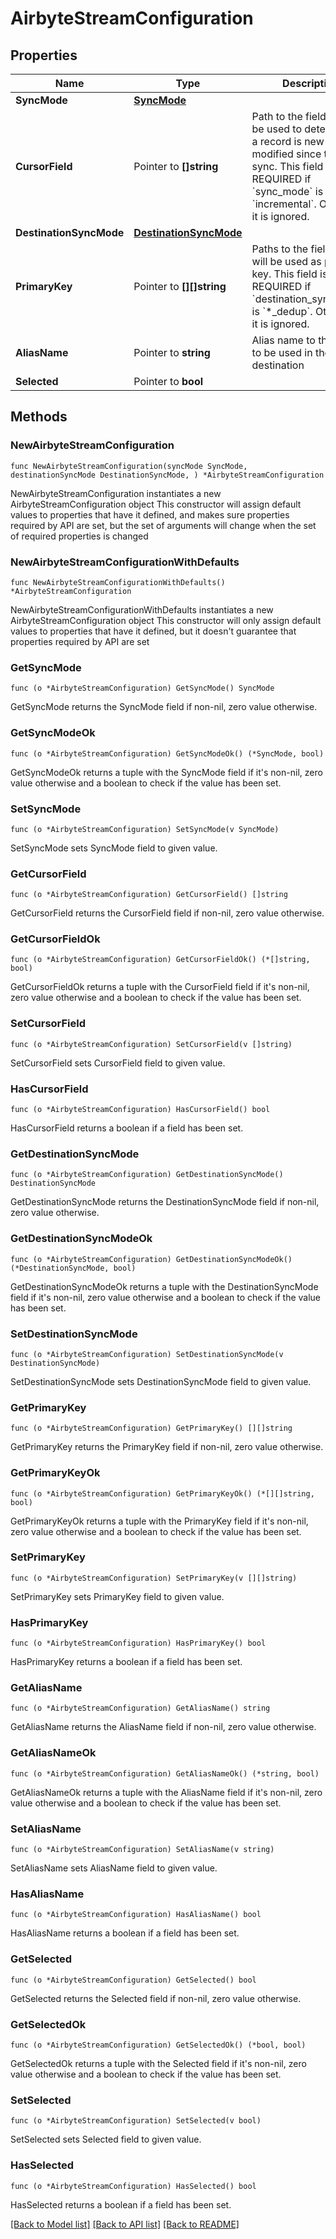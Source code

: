 # AirbyteStreamConfiguration

## Properties

Name | Type | Description | Notes
------------ | ------------- | ------------- | -------------
**SyncMode** | [**SyncMode**](SyncMode.md) |  | 
**CursorField** | Pointer to **[]string** | Path to the field that will be used to determine if a record is new or modified since the last sync. This field is REQUIRED if &#x60;sync_mode&#x60; is &#x60;incremental&#x60;. Otherwise it is ignored. | [optional] 
**DestinationSyncMode** | [**DestinationSyncMode**](DestinationSyncMode.md) |  | 
**PrimaryKey** | Pointer to **[][]string** | Paths to the fields that will be used as primary key. This field is REQUIRED if &#x60;destination_sync_mode&#x60; is &#x60;*_dedup&#x60;. Otherwise it is ignored. | [optional] 
**AliasName** | Pointer to **string** | Alias name to the stream to be used in the destination | [optional] 
**Selected** | Pointer to **bool** |  | [optional] 

## Methods

### NewAirbyteStreamConfiguration

`func NewAirbyteStreamConfiguration(syncMode SyncMode, destinationSyncMode DestinationSyncMode, ) *AirbyteStreamConfiguration`

NewAirbyteStreamConfiguration instantiates a new AirbyteStreamConfiguration object
This constructor will assign default values to properties that have it defined,
and makes sure properties required by API are set, but the set of arguments
will change when the set of required properties is changed

### NewAirbyteStreamConfigurationWithDefaults

`func NewAirbyteStreamConfigurationWithDefaults() *AirbyteStreamConfiguration`

NewAirbyteStreamConfigurationWithDefaults instantiates a new AirbyteStreamConfiguration object
This constructor will only assign default values to properties that have it defined,
but it doesn't guarantee that properties required by API are set

### GetSyncMode

`func (o *AirbyteStreamConfiguration) GetSyncMode() SyncMode`

GetSyncMode returns the SyncMode field if non-nil, zero value otherwise.

### GetSyncModeOk

`func (o *AirbyteStreamConfiguration) GetSyncModeOk() (*SyncMode, bool)`

GetSyncModeOk returns a tuple with the SyncMode field if it's non-nil, zero value otherwise
and a boolean to check if the value has been set.

### SetSyncMode

`func (o *AirbyteStreamConfiguration) SetSyncMode(v SyncMode)`

SetSyncMode sets SyncMode field to given value.


### GetCursorField

`func (o *AirbyteStreamConfiguration) GetCursorField() []string`

GetCursorField returns the CursorField field if non-nil, zero value otherwise.

### GetCursorFieldOk

`func (o *AirbyteStreamConfiguration) GetCursorFieldOk() (*[]string, bool)`

GetCursorFieldOk returns a tuple with the CursorField field if it's non-nil, zero value otherwise
and a boolean to check if the value has been set.

### SetCursorField

`func (o *AirbyteStreamConfiguration) SetCursorField(v []string)`

SetCursorField sets CursorField field to given value.

### HasCursorField

`func (o *AirbyteStreamConfiguration) HasCursorField() bool`

HasCursorField returns a boolean if a field has been set.

### GetDestinationSyncMode

`func (o *AirbyteStreamConfiguration) GetDestinationSyncMode() DestinationSyncMode`

GetDestinationSyncMode returns the DestinationSyncMode field if non-nil, zero value otherwise.

### GetDestinationSyncModeOk

`func (o *AirbyteStreamConfiguration) GetDestinationSyncModeOk() (*DestinationSyncMode, bool)`

GetDestinationSyncModeOk returns a tuple with the DestinationSyncMode field if it's non-nil, zero value otherwise
and a boolean to check if the value has been set.

### SetDestinationSyncMode

`func (o *AirbyteStreamConfiguration) SetDestinationSyncMode(v DestinationSyncMode)`

SetDestinationSyncMode sets DestinationSyncMode field to given value.


### GetPrimaryKey

`func (o *AirbyteStreamConfiguration) GetPrimaryKey() [][]string`

GetPrimaryKey returns the PrimaryKey field if non-nil, zero value otherwise.

### GetPrimaryKeyOk

`func (o *AirbyteStreamConfiguration) GetPrimaryKeyOk() (*[][]string, bool)`

GetPrimaryKeyOk returns a tuple with the PrimaryKey field if it's non-nil, zero value otherwise
and a boolean to check if the value has been set.

### SetPrimaryKey

`func (o *AirbyteStreamConfiguration) SetPrimaryKey(v [][]string)`

SetPrimaryKey sets PrimaryKey field to given value.

### HasPrimaryKey

`func (o *AirbyteStreamConfiguration) HasPrimaryKey() bool`

HasPrimaryKey returns a boolean if a field has been set.

### GetAliasName

`func (o *AirbyteStreamConfiguration) GetAliasName() string`

GetAliasName returns the AliasName field if non-nil, zero value otherwise.

### GetAliasNameOk

`func (o *AirbyteStreamConfiguration) GetAliasNameOk() (*string, bool)`

GetAliasNameOk returns a tuple with the AliasName field if it's non-nil, zero value otherwise
and a boolean to check if the value has been set.

### SetAliasName

`func (o *AirbyteStreamConfiguration) SetAliasName(v string)`

SetAliasName sets AliasName field to given value.

### HasAliasName

`func (o *AirbyteStreamConfiguration) HasAliasName() bool`

HasAliasName returns a boolean if a field has been set.

### GetSelected

`func (o *AirbyteStreamConfiguration) GetSelected() bool`

GetSelected returns the Selected field if non-nil, zero value otherwise.

### GetSelectedOk

`func (o *AirbyteStreamConfiguration) GetSelectedOk() (*bool, bool)`

GetSelectedOk returns a tuple with the Selected field if it's non-nil, zero value otherwise
and a boolean to check if the value has been set.

### SetSelected

`func (o *AirbyteStreamConfiguration) SetSelected(v bool)`

SetSelected sets Selected field to given value.

### HasSelected

`func (o *AirbyteStreamConfiguration) HasSelected() bool`

HasSelected returns a boolean if a field has been set.


[[Back to Model list]](../README.md#documentation-for-models) [[Back to API list]](../README.md#documentation-for-api-endpoints) [[Back to README]](../README.md)


